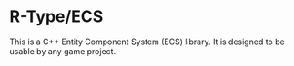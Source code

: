 # R-Type/ECS

This is a C++ Entity Component System (ECS) library. It is designed to be usable by any game project.
